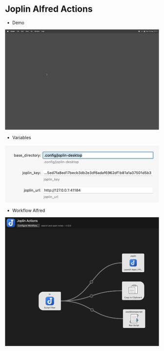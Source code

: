 # Joplin Alfred Actions

* Demo

![demo](assets/demo.gif)

* Variables

![add variables](assets/variables.png)

* Workflow Alfred

![Alt text](assets/workflow.png)
